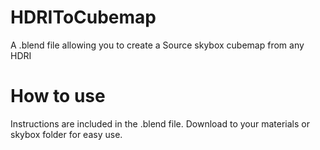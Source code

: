 # HDRIToCubemap
A .blend file allowing you to create a Source skybox cubemap from any HDRI

# How to use
Instructions are included in the .blend file.
Download to your materials or skybox folder for easy use.
